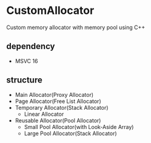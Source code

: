 # CustomAllocator

Custom memory allocator with memory pool using C++

## dependency

* MSVC 16

## structure

* Main Allocator(Proxy Allocator)
* Page Allocator(Free List Allocator)
* Temporary Allocator(Stack Allocator)
  * Linear Allocator
* Reusable Allocator(Pool Allocator)
  * Small Pool Allocator(with Look-Aside Array)
  * Large Pool Allocator(Stack Allocator)

